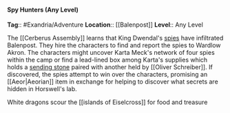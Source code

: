 #### Spy Hunters (Any Level)
**Tag**:: #Exandria/Adventure
**Location**:: [[Balenpost]]
**Level**:: Any Level

 The [[Cerberus Assembly]] learns that King Dwendal's [spies](https://www.dndbeyond.com/monsters/spy) have infiltrated Balenpost. They hire the characters to find and report the spies to Wardlow Akron. The characters might uncover Karta Meck's network of four spies within the camp or find a lead-lined box among Karta's supplies which holds a [sending stone](https://www.dndbeyond.com/magic-items/sending-stones) paired with another held by [[Oliver Schreiber]]. If discovered, the spies attempt to win over the characters, promising an [[Aeor|Aeorian]] item in exchange for helping to discover what secrets are hidden in Horswell's lab.


[](https://media.dndbeyond.com/compendium-images/egtw/yDOyqyOocErRgYJK/03-18.png)

White dragons scour the [[islands of Eiselcross]] for food and treasure